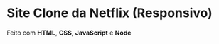 # Site Clone da Netflix (Responsivo)
<p> Feito com <b>HTML</b>, <b>CSS</b>, <b>JavaScript</b> e <b>Node</b>
